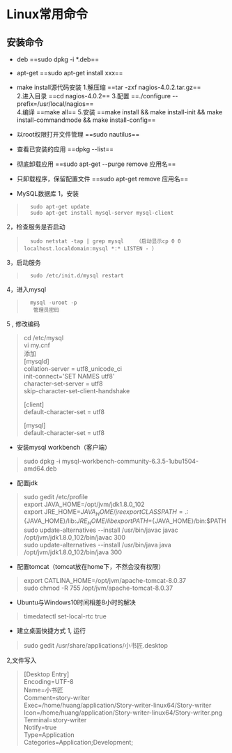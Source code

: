# Linux常用命令

## 安装命令
- deb
==sudo  dpkg  -i  *.deb==

- apt-get
		==sudo apt-get install xxx==
		
- make install源代码安装
		1.解压缩
		==tar -zxf nagios-4.0.2.tar.gz==  
		2.进入目录
		==cd nagios-4.0.2==
		3.配置
		==./configure --prefix=/usr/local/nagios==     
		4.编译
		==make all==
		5.安装
		==make install && make install-init && make install-commandmode && make install-config==

- 以root权限打开文件管理
   ==sudo nautilus==

- 查看已安装的应用
   ==dpkg --list==

- 彻底卸载应用
   ==sudo apt-get --purge remove 应用名==

- 只卸载程序，保留配置文件
   ==sudo apt-get remove 应用名==


- MySQL数据库
1，安装
>		sudo apt-get update   
>		sudo apt-get install mysql-server mysql-client

		
2，检查服务是否启动
>		sudo netstat -tap | grep mysql    （启动显示cp 0 0 localhost.localdomain:mysql *:* LISTEN - ）
	
3，启动服务
>		sudo /etc/init.d/mysql restart 

4，进入mysql
>		mysql -uroot -p  
>		 管理员密码 

5 , 修改编码
> cd /etc/mysql  
> vi my.cnf  
>添加  
> [mysqld]  
> collation-server = utf8_unicode_ci  
> init-connect='SET NAMES utf8'  
> character-set-server = utf8  
> skip-character-set-client-handshake  
>  
> [client]  
> default-character-set   = utf8  
>   
> [mysql]  
> default-character-set   = utf8  

- 安装mysql workbench（客户端）
>	sudo dpkg -i mysql-workbench-community-6.3.5-1ubu1504-amd64.deb


- 配置jdk
> sudo gedit /etc/profile  
> export JAVA_HOME=/opt/jvm/jdk1.8.0_102  
> export JRE_HOME=${JAVA_HOME}/jre  
> export CLASSPATH=.:${JAVA_HOME}/lib:${JRE_HOME}/lib  
> export PATH=${JAVA_HOME}/bin:$PATH  
> sudo update-alternatives --install /usr/bin/javac javac /opt/jvm/jdk1.8.0_102/bin/javac 300  
> sudo update-alternatives --install /usr/bin/java java /opt/jvm/jdk1.8.0_102/bin/java 300

- 配置tomcat（tomcat放在home下，不然会没有权限）
> export CATLINA_HOME=/opt/jvm/apache-tomcat-8.0.37  
> sudo chmod -R 755 /opt/jvm/apache-tomcat-8.0.37

- Ubuntu与Windows10时间相差8小时的解决
>	timedatectl set-local-rtc true 

- 建立桌面快捷方式
1, 运行
> sudo gedit  /usr/share/applications/小书匠.desktop

2,文件写入
> [Desktop Entry]  
> Encoding=UTF-8  
> Name=小书匠  
> Comment=story-writer  
> Exec=/home/huang/application/Story-writer-linux64/Story-writer  
> Icon=/home/huang/application/Story-writer-linux64/Story-writer.png  
> Terminal=story-writer  
> Notify=true  
> Type=Application  
> Categories=Application;Development;  


